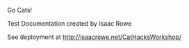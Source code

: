 Go Cats!

Test Documentation created by Isaac Rowe

See deployment at http://isaacrowe.net/CatHacksWorkshop/
